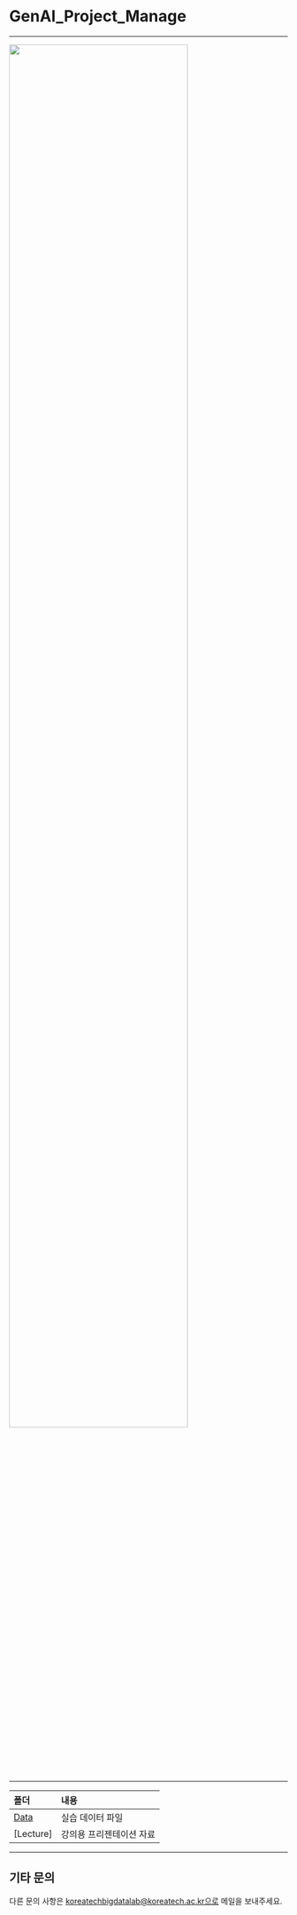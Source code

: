 # GenAI_Project_Manage
---

<img src = "![KBL로고](https://github.com/koreatechbigdatalab/GenAI_Project_Manage/assets/139958321/cccba754-33fb-40a1-b417-4824d0f0b616)
" width="80%">

---

폴더           | 내용
:------------- |:-------------
[Data](https://github.com/LEE1026icarus/Advanced_data_analysis_sample/tree/main/data) | 실습 데이터 파일
[Lecture] | 강의용 프리젠테이션 자료

---
## 기타 문의
다른 문의 사항은 koreatechbigdatalab@koreatech.ac.kr으로 메일을 보내주세요.
